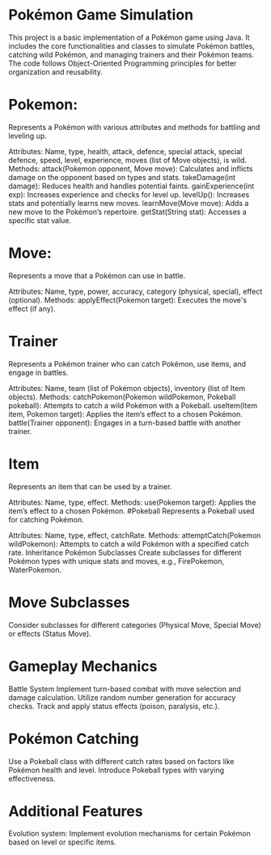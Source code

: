 # Pokémon Game Simulation
This project is a basic implementation of a Pokémon game using Java. It includes the core functionalities and classes to simulate Pokémon battles, catching wild Pokémon, and managing trainers and their Pokémon teams. The code follows Object-Oriented Programming principles for better organization and reusability.


# Pokemon: 
Represents a Pokémon with various attributes and methods for battling and leveling up.

Attributes: Name, type, health, attack, defence, special attack, special defence, speed, level, experience, moves (list of Move objects), is wild.
Methods:
attack(Pokemon opponent, Move move): Calculates and inflicts damage on the opponent based on types and stats.
takeDamage(int damage): Reduces health and handles potential faints.
gainExperience(int exp): Increases experience and checks for level up.
levelUp(): Increases stats and potentially learns new moves.
learnMove(Move move): Adds a new move to the Pokémon’s repertoire.
getStat(String stat): Accesses a specific stat value.

# Move:
Represents a move that a Pokémon can use in battle.

Attributes: Name, type, power, accuracy, category (physical, special), effect (optional).
Methods:
applyEffect(Pokemon target): Executes the move's effect (if any).

# Trainer
Represents a Pokémon trainer who can catch Pokémon, use items, and engage in battles.

Attributes: Name, team (list of Pokémon objects), inventory (list of Item objects).
Methods:
catchPokemon(Pokemon wildPokemon, Pokeball pokeball): Attempts to catch a wild Pokémon with a Pokeball.
useItem(Item item, Pokemon target): Applies the item’s effect to a chosen Pokémon.
battle(Trainer opponent): Engages in a turn-based battle with another trainer.
# Item
Represents an item that can be used by a trainer.

Attributes: Name, type, effect.
Methods:
use(Pokemon target): Applies the item’s effect to a chosen Pokémon.
#Pokeball
Represents a Pokeball used for catching Pokémon.

Attributes: Name, type, effect, catchRate.
Methods:
attemptCatch(Pokemon wildPokemon): Attempts to catch a wild Pokémon with a specified catch rate.
Inheritance
Pokémon Subclasses
Create subclasses for different Pokémon types with unique stats and moves, e.g., FirePokemon, WaterPokemon.

# Move Subclasses
Consider subclasses for different categories (Physical Move, Special Move) or effects (Status Move).

# Gameplay Mechanics
Battle System
Implement turn-based combat with move selection and damage calculation.
Utilize random number generation for accuracy checks.
Track and apply status effects (poison, paralysis, etc.).

# Pokémon Catching
Use a Pokeball class with different catch rates based on factors like Pokémon health and level.
Introduce Pokeball types with varying effectiveness.

# Additional Features
Evolution system: Implement evolution mechanisms for certain Pokémon based on level or specific items.
